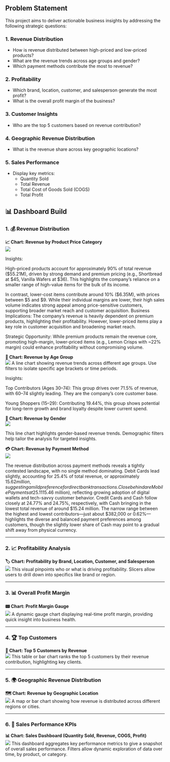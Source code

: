 ## Problem Statement

This project aims to deliver actionable business insights by addressing the following strategic questions:

### 1. Revenue Distribution
- How is revenue distributed between high-priced and low-priced products?
- What are the revenue trends across age groups and gender?
- Which payment methods contribute the most to revenue?

### 2. Profitability
- Which brand, location, customer, and salesperson generate the most profit?
- What is the overall profit margin of the business?

### 3. Customer Insights
- Who are the top 5 customers based on revenue contribution?

### 4. Geographic Revenue Distribution
- What is the revenue share across key geographic locations?

### 5. Sales Performance
- Display key metrics:
  - Quantity Sold
  - Total Revenue
  - Total Cost of Goods Sold (COGS)
  - Total Profit

## 📊 Dashboard Build

### 1. 💰 Revenue Distribution

**📈 Chart: Revenue by Product Price Category**  
![](../screenshots/Price_Category.png)

Insights:

High-priced products account for approximately 90% of total revenue ($55.21M), driven by strong demand and premium pricing (e.g., Shortbread at $45, Vanilla Wafers at $36). This highlights the company’s reliance on a smaller range of high-value items for the bulk of its income.

In contrast, lower-cost items contribute around 10% ($6.35M), with prices between $5 and $9. While their individual margins are lower, their high sales volume indicates strong appeal among price-sensitive customers, supporting broader market reach and customer acquisition.
Business Implications:
The company’s revenue is heavily dependent on premium products, highlighting their profitability. However, lower-priced items play a key role in customer acquisition and broadening market reach.

Strategic Opportunity: While premium products remain the revenue core, promoting high-margin, lower-priced items (e.g., Lemon Crisps with ~22% margin) could enhance profitability without compromising volume.


**👥 Chart: Revenue by Age Group**  
![](../screenshots/real_age_group.png)
A line chart showing revenue trends across different age groups. Use filters to isolate specific age brackets or time periods.



Insights:

Top Contributors (Ages 30–74):
This group drives over 71.5% of revenue, with 60–74 slightly leading. They are the company’s core customer base.

Young Shoppers (15–29):
Contributing 19.44%, this group shows potential for long-term growth and brand loyalty despite lower current spend.

**🚻 Chart: Revenue by Gender**  
![](../screenshots/Revenue_by_Gender_1.png) 

This line chart highlights gender-based revenue trends. Demographic filters help tailor the analysis for targeted insights.

**💳 Chart: Revenue by Payment Method**  
![](../screenshots/Revenue_by_Payment_Method_1.png)

The revenue distribution across payment methods reveals a tightly contested landscape, with no single method dominating. Debit Cards lead slightly, accounting for 25.4% of total revenue, or approximately $15.62 million, suggesting a mild preference for direct bank transactions. Close behind are Mobile Payments at 25.11% ($15.46 million), reflecting growing adoption of digital wallets and tech-savvy customer behavior. Credit Cards and Cash follow closely at 24.77% and 24.75%, respectively, with Cash bringing in the lowest total revenue of around $15.24 million. The narrow range between the highest and lowest contributors—just about $382,000 or 0.62%—highlights the diverse and balanced payment preferences among customers, though the slightly lower share of Cash may point to a gradual shift away from physical currency.


---

### 2. 📈 Profitability Analysis

**🏷️ Chart: Profitability by Brand, Location, Customer, and Salesperson**  
 ![](../screenshots/Profitability_trend.png)
This visual pinpoints who or what is driving profitability. Slicers allow users to drill down into specifics like brand or region.

---

### 3. 📊 Overall Profit Margin

**📟 Chart: Profit Margin Gauge**  
![](../screenshots/Profit_Margin.png)
A dynamic gauge chart displaying real-time profit margin, providing quick insight into business health.

---

### 4. 🏆 Top Customers

**👑 Chart: Top 5 Customers by Revenue**  
![](../screenshots/Top_Customers.png) 
This table or bar chart ranks the top 5 customers by their revenue contribution, highlighting key clients.

---

### 5. 🌍 Geographic Revenue Distribution

**🗺️ Chart: Revenue by Geographic Location**  
![](../screenshots/Revenue_By_Geographic_location.png)
A map or bar chart showing how revenue is distributed across different regions or cities.

---

### 6. 📌 Sales Performance KPIs

**📊 Chart: Sales Dashboard (Quantity Sold, Revenue, COGS, Profit)**  
![](../screenshots/Sales_Performance.png)
This dashboard aggregates key performance metrics to give a snapshot of overall sales performance. Filters allow dynamic exploration of data over time, by product, or category.
